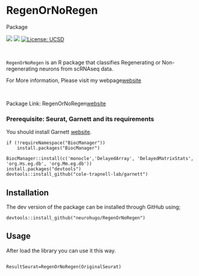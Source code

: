 # RegenOrNoRegen
Package

<!-- badges: start -->
[![](https://img.shields.io/badge/devel%20version-1.1.1-blue.svg)](https://github.com/ludvigla/semla/releases) ![](https://img.shields.io/github/last-commit/neurohugo/RegenOrNoRegen.svg) [![License: UCSD](https://img.shields.io/badge/License-UCSD-yellow.svg)](https://opensource.org/license/ucsd/)


<!-- badges: end -->

<br>


`RegenOrNoRegen` is an R package that classifies Regenerating or Non-regenerating neurons from scRNAseq data.

For More information, Please visit my webpage[website]((https://github.com/neurohugo/SingleCellPatchseqAnalysis))

<br>

Package Link: RegenOrNoRegen[website]((https://github.com/neurohugo/RegenOrNoRegen))

### Prerequisite: Seurat, Garnett and its requirements

You should install Garnett [website]((https://cole-trapnell-lab.github.io/garnett/docs/)). 

````
if (!requireNamespace("BiocManager"))
    install.packages("BiocManager")

BiocManager::install(c('monocle','DelayedArray', 'DelayedMatrixStats', 'org.Hs.eg.db', 'org.Mm.eg.db'))
install.packages("devtools")
devtools::install_github("cole-trapnell-lab/garnett")

````


## Installation

The dev version of the package can be installed through GitHub using;

````
devtools::install_github("neurohugo/RegenOrNoRegen")
````

## Usage

After load the library you can use it this way.
````

ResultSeurat=RegenOrNoRegen(OriginalSeurat)

````

<br>


